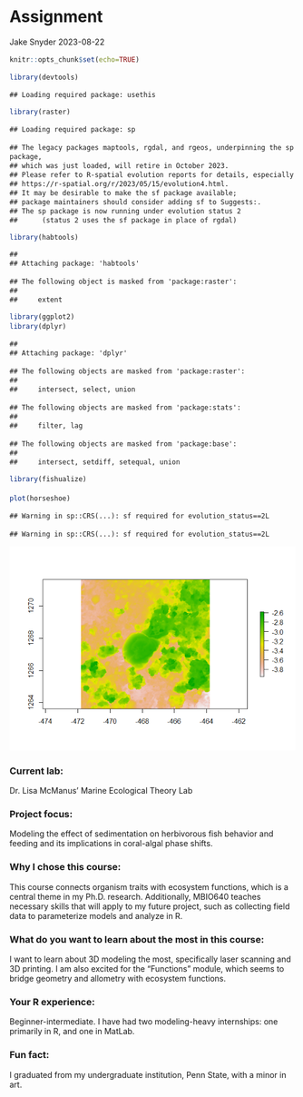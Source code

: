 Assignment
================
Jake Snyder
2023-08-22

``` r
knitr::opts_chunk$set(echo=TRUE)
```

``` r
library(devtools)
```

    ## Loading required package: usethis

``` r
library(raster)
```

    ## Loading required package: sp

    ## The legacy packages maptools, rgdal, and rgeos, underpinning the sp package,
    ## which was just loaded, will retire in October 2023.
    ## Please refer to R-spatial evolution reports for details, especially
    ## https://r-spatial.org/r/2023/05/15/evolution4.html.
    ## It may be desirable to make the sf package available;
    ## package maintainers should consider adding sf to Suggests:.
    ## The sp package is now running under evolution status 2
    ##      (status 2 uses the sf package in place of rgdal)

``` r
library(habtools)
```

    ## 
    ## Attaching package: 'habtools'

    ## The following object is masked from 'package:raster':
    ## 
    ##     extent

``` r
library(ggplot2)
library(dplyr)
```

    ## 
    ## Attaching package: 'dplyr'

    ## The following objects are masked from 'package:raster':
    ## 
    ##     intersect, select, union

    ## The following objects are masked from 'package:stats':
    ## 
    ##     filter, lag

    ## The following objects are masked from 'package:base':
    ## 
    ##     intersect, setdiff, setequal, union

``` r
library(fishualize)

plot(horseshoe)
```

    ## Warning in sp::CRS(...): sf required for evolution_status==2L

    ## Warning in sp::CRS(...): sf required for evolution_status==2L

![](assignment_files/figure-gfm/unnamed-chunk-2-1.png)<!-- -->

### Current lab:

Dr. Lisa McManus’ Marine Ecological Theory Lab

### Project focus:

Modeling the effect of sedimentation on herbivorous fish behavior and
feeding and its implications in coral-algal phase shifts.

### Why I chose this course:

This course connects organism traits with ecosystem functions, which is
a central theme in my Ph.D. research. Additionally, MBIO640 teaches
necessary skills that will apply to my future project, such as
collecting field data to parameterize models and analyze in R.

### What do you want to learn about the most in this course:

I want to learn about 3D modeling the most, specifically laser scanning
and 3D printing. I am also excited for the “Functions” module, which
seems to bridge geometry and allometry with ecosystem functions.

### Your R experience:

Beginner-intermediate. I have had two modeling-heavy internships: one
primarily in R, and one in MatLab.

### Fun fact:

I graduated from my undergraduate institution, Penn State, with a minor
in art.
